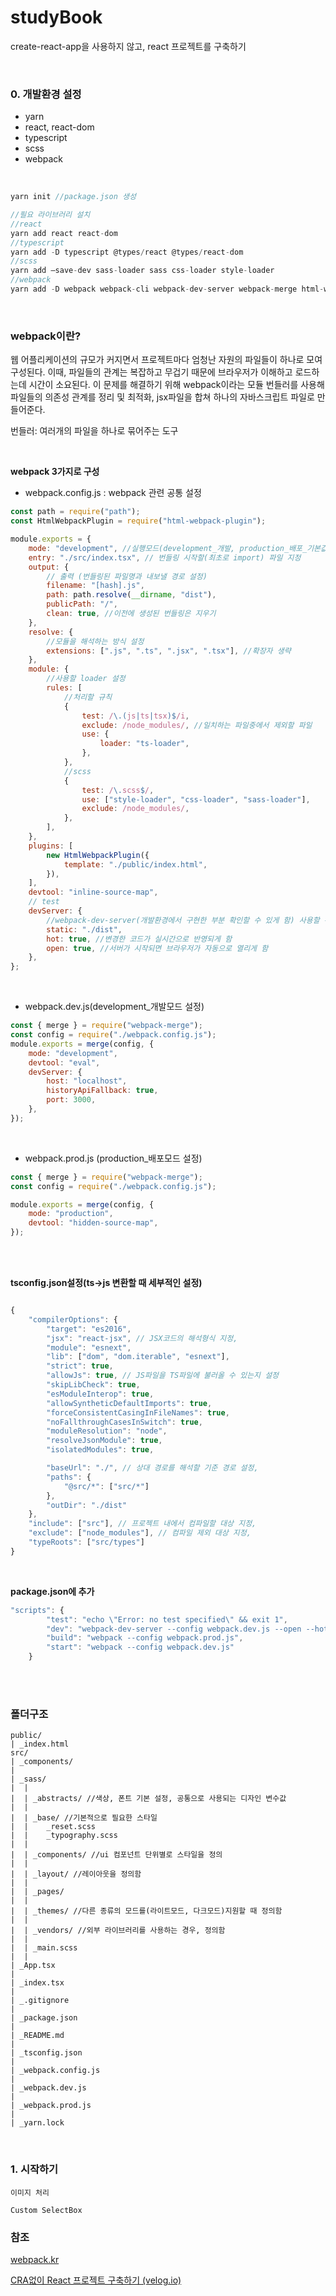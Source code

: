 ﻿# studyBook

create-react-app을 사용하지 않고, react 프로젝트를 구축하기

<br/>

### 0. 개발환경 설정

-   yarn
-   react, react-dom
-   typescript
-   scss
-   webpack

</br>

```jsx
yarn init //package.json 생성

//필요 라이브러리 설치
//react
yarn add react react-dom
//typescript
yarn add -D typescript @types/react @types/react-dom
//scss
yarn add —save-dev sass-loader sass css-loader style-loader
//webpack
yarn add -D webpack webpack-cli webpack-dev-server webpack-merge html-webpack-plugin ts-loader
```

</br>

### webpack이란?

웹 어플리케이션의 규모가 커지면서 프로젝트마다 엄청난 자원의 파일들이 하나로 모여 구성된다. 이때, 파일들의 관계는 복잡하고 무겁기 때문에 브라우저가 이해하고 로드하는데 시간이 소요된다. 이 문제를 해결하기 위해 webpack이라는 모듈 번들러를 사용해 파일들의 의존성 관계를 정리 및 최적화, jsx파일을 합쳐 하나의 자바스크립트 파일로 만들어준다.

번들러: 여러개의 파일을 하나로 묶어주는 도구

</br>

**webpack 3가지로 구성**

-   webpack.config.js : webpack 관련 공통 설정

```jsx
const path = require("path");
const HtmlWebpackPlugin = require("html-webpack-plugin");

module.exports = {
    mode: "development", //실행모드(development_개발, production_배포_기본값, none))
    entry: "./src/index.tsx", // 번들링 시작할(최초로 import) 파일 지정
    output: {
        // 출력 (번들링된 파일명과 내보낼 경로 설정)
        filename: "[hash].js",
        path: path.resolve(__dirname, "dist"),
        publicPath: "/",
        clean: true, //이전에 생성된 번들링은 지우기
    },
    resolve: {
        //모듈을 해석하는 방식 설정
        extensions: [".js", ".ts", ".jsx", ".tsx"], //확장자 생략
    },
    module: {
        //사용할 loader 설정
        rules: [
            //처리할 규칙
            {
                test: /\.(js|ts|tsx)$/i,
                exclude: /node_modules/, //일치하는 파일중에서 제외할 파일
                use: {
                    loader: "ts-loader",
                },
            },
            //scss
            {
                test: /\.scss$/,
                use: ["style-loader", "css-loader", "sass-loader"],
                exclude: /node_modules/,
            },
        ],
    },
    plugins: [
        new HtmlWebpackPlugin({
            template: "./public/index.html",
        }),
    ],
    devtool: "inline-source-map",
    // test
    devServer: {
        //webpack-dev-server(개발환경에서 구현한 부분 확인할 수 있게 함) 사용할 수 있게 하고, 관련설정 해줌
        static: "./dist",
        hot: true, //변경한 코드가 실시간으로 반영되게 함
        open: true, //서버가 시작되면 브라우저가 자동으로 열리게 함
    },
};
```

</br>

-   webpack.dev.js(development\_개발모드 설정)

```jsx
const { merge } = require("webpack-merge");
const config = require("./webpack.config.js");
module.exports = merge(config, {
    mode: "development",
    devtool: "eval",
    devServer: {
        host: "localhost",
        historyApiFallback: true,
        port: 3000,
    },
});
```

</br>

-   webpack.prod.js (production\_배포모드 설정)

```jsx
const { merge } = require("webpack-merge");
const config = require("./webpack.config.js");

module.exports = merge(config, {
    mode: "production",
    devtool: "hidden-source-map",
});
```

</br>
</br>

**tsconfig.json설정(ts→js 변환할 때 세부적인 설정)**

```jsx

{
    "compilerOptions": {
        "target": "es2016",
        "jsx": "react-jsx", // JSX코드의 해석형식 지정,
        "module": "esnext",
        "lib": ["dom", "dom.iterable", "esnext"],
        "strict": true,
        "allowJs": true, // JS파일을 TS파일에 불러올 수 있는지 설정
        "skipLibCheck": true,
        "esModuleInterop": true,
        "allowSyntheticDefaultImports": true,
        "forceConsistentCasingInFileNames": true,
        "noFallthroughCasesInSwitch": true,
        "moduleResolution": "node",
        "resolveJsonModule": true,
        "isolatedModules": true,

        "baseUrl": "./", // 상대 경로를 해석할 기준 경로 설정,
        "paths": {
            "@src/*": ["src/*"]
        },
        "outDir": "./dist"
    },
    "include": ["src"], // 프로젝트 내에서 컴파일할 대상 지정,
    "exclude": ["node_modules"], // 컴파일 제외 대상 지정,
    "typeRoots": ["src/types"]
}
```

</br>

**package.json에 추가**

```jsx
"scripts": {
        "test": "echo \"Error: no test specified\" && exit 1",
        "dev": "webpack-dev-server --config webpack.dev.js --open --hot",
        "build": "webpack --config webpack.prod.js",
        "start": "webpack --config webpack.dev.js"
    }
```

</br>
</br>

### 폴더구조

```
public/
| _index.html
src/
| _components/
|
| _sass/
|  |
|  | _abstracts/ //색상, 폰트 기본 설정, 공통으로 사용되는 디자인 변수값
|  |
|  | _base/ //기본적으로 필요한 스타일
|  |    _reset.scss
|  |    _typography.scss
|  |
|  | _components/ //ui 컴포넌트 단위별로 스타일을 정의
|  |
|  | _layout/ //레이아웃을 정의함
|  |
|  | _pages/
|  |
|  | _themes/ //다른 종류의 모드를(라이트모드, 다크모드)지원할 때 정의함
|  |
|  | _vendors/ //외부 라이브러리를 사용하는 경우, 정의함
|  |
|  | _main.scss
|  |
| _App.tsx
|
| _index.tsx
|
| _.gitignore
|
| _package.json
|
| _README.md
|
| _tsconfig.json
|
| _webpack.config.js
|
| _webpack.dev.js
|
| _webpack.prod.js
|
| _yarn.lock
```

</br>

### 1. 시작하기

`이미지 처리`

`Custom SelectBox`

### 참조
[webpack.kr](https://webpack.kr/configuration/resolve/)

[CRA없이 React 프로젝트 구축하기 (velog.io)](https://velog.io/@shyunju7/CRA%EC%97%86%EC%9D%B4-React-%ED%94%84%EB%A1%9C%EC%A0%9D%ED%8A%B8-%EA%B5%AC%EC%B6%95%ED%95%98%EA%B8%B0)
